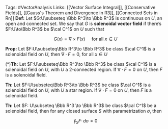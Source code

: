 Tags: #VectorAnalysis
Links: [[Vector Surface Integral]], [[Conservative Fields]], [[Gauss's Theorem and Divergence in R3]], [[Connected Sets in Rn]]
**********Def:********** Let $G:U\subseteq \Bbb R^3\to \Bbb R^3$ is continuous on $U$, an open and connected set. We say that $G$ is ************************solenoidal vector field************************ if there’s $F:U\to\Bbb R^3$ be $\cal C^1$ on $U$ such that

$$ G(x)= \nabla \times F(x) \quad\text{ for all $x\in U$} $$

************Prop:************ Let $F:U\subseteq\Bbb R^3\to \Bbb R^3$ be class $\cal C^1$ is a solenoidal field on $U$, then $\nabla \cdot F = 0$, for all $x \in U$

$(*)$************Th:************ Let $F:U\subseteq\Bbb R^3\to \Bbb R^3$ be class $\cal C^1$ is a solenoidal field on $U$, with $U$ a $2$-connected region. If $\nabla \cdot F =0$ on $U$, then $F$ is a solenoidal field.

************Th:************ Let $F:U\subseteq\Bbb R^3\to \Bbb R^3$ be class $\cal C^1$ is a solenoidal field on $U$, with $U$ a star region. If ${\nabla \cdot F =0}$ on $U$, then $F$ is a solenoidal field.

********Th:******** Let $F: U\subseteq \Bbb R^3 \to \Bbb R^3$ be class $\cal C^1$ be a solenoidal field, then for any closed surface $S$ with parametrization $\sigma$, then

$$ \oint_S F \cdot \, d\sigma = 0 $$